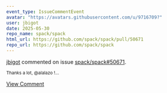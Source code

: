 ```yaml
---
event_type: IssueCommentEvent
avatar: "https://avatars.githubusercontent.com/u/9716709?"
user: jbigot
date: 2025-05-30
repo_name: spack/spack
html_url: https://github.com/spack/spack/pull/50671
repo_url: https://github.com/spack/spack
---
```


<a href='https://github.com/jbigot' target='_blank'>jbigot</a> commented on issue <a href='https://github.com/spack/spack/pull/50671' target='_blank'>spack/spack#50671</a>.

<small>Thanks a lot, @alalazo !...</small>

<a href='https://github.com/spack/spack/pull/50671' target='_blank'>View Comment</a>